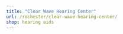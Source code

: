 ```yaml
---
title: "Clear Wave Hearing Center"
url: /rochester/clear-wave-hearing-center/
shop: hearing aids
---
```

